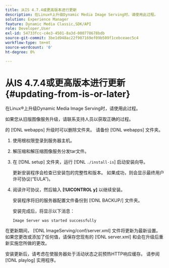 ```yaml
---
title: 从IS 4.7.4或更高版本进行更新
description: 在Linux®上升级Dynamic Media Image Serving时，请使用此过程。
solution: Experience Manager
feature: Dynamic Media Classic,SDK/API
role: Developer,User
exl-id: 54733fcc-c4e3-4501-8a3d-000778678bdb
source-git-commit: 3be1d948ac22f907169ef09b509f1cebceaec5c4
workflow-type: tm+mt
source-wordcount: '0'
ht-degree: 0%

---
```


# 从IS 4.7.4或更高版本进行更新{#updating-from-is-or-later}

在Linux®上升级Dynamic Media Image Serving时，请使用此过程。

如果您从旧版图像服务升级，请联系支持人员以获取正确的过程。

的 [!DNL webapps] 升级时可以删除文件夹。 请备份 [!DNL webapps] 文件夹。

1. 使用根权限登录到服务器主机。
1. 解压缩和解压缩图像服务分发tar文件。
1. 在 [!DNL setup] 文件夹，运行 [!DNL `./install-is`] 启动安装向导。

   更新安装程序会检查已安装包的完整性和版本。 如果成功，则会显示最终用户许可协议(“EULA”)。
1. 阅读许可协议，然后输入 **[!UICONTROL y]** 以继续安装。

   安装程序将旧的服务器配置文件备份到 [!DNL BACKUP/] 文件夹。

   安装完成后，将显示以下消息：

   `Image Server was started successfully`

在更新期间， [!DNL ImageServing/conf/server.xml] 文件将更新为最新设置。 如果您更改或添加了任何值，请保存您现有的 [!DNL server.xml] 和会在升级后重新实施您所做的更改。

安装更新后，请考虑在使服务器处于活动状态之前预热HTTP响应缓存。 请参阅 [!DNL playlog] 实用程序。
